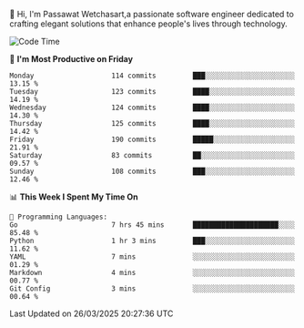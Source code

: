 
👋 Hi, I'm Passawat Wetchasart,a passionate software engineer dedicated to crafting elegant solutions that enhance people's lives through technology.


<!--START_SECTION:waka-->
![Code Time](http://img.shields.io/badge/Code%20Time-1%2C966%20hrs%2024%20mins-blue)

📅 **I'm Most Productive on Friday** 

```text
Monday                   114 commits         ███░░░░░░░░░░░░░░░░░░░░░░   13.15 % 
Tuesday                  123 commits         ████░░░░░░░░░░░░░░░░░░░░░   14.19 % 
Wednesday                124 commits         ████░░░░░░░░░░░░░░░░░░░░░   14.30 % 
Thursday                 125 commits         ████░░░░░░░░░░░░░░░░░░░░░   14.42 % 
Friday                   190 commits         █████░░░░░░░░░░░░░░░░░░░░   21.91 % 
Saturday                 83 commits          ██░░░░░░░░░░░░░░░░░░░░░░░   09.57 % 
Sunday                   108 commits         ███░░░░░░░░░░░░░░░░░░░░░░   12.46 % 
```


📊 **This Week I Spent My Time On** 

```text
💬 Programming Languages: 
Go                       7 hrs 45 mins       █████████████████████░░░░   85.48 % 
Python                   1 hr 3 mins         ███░░░░░░░░░░░░░░░░░░░░░░   11.62 % 
YAML                     7 mins              ░░░░░░░░░░░░░░░░░░░░░░░░░   01.29 % 
Markdown                 4 mins              ░░░░░░░░░░░░░░░░░░░░░░░░░   00.77 % 
Git Config               3 mins              ░░░░░░░░░░░░░░░░░░░░░░░░░   00.64 % 
```


 Last Updated on 26/03/2025 20:27:36 UTC
<!--END_SECTION:waka-->

<!--
**markpassawat/markpassawat** is a ✨ _special_ ✨ repository because its `README.md` (this file) appears on your GitHub profile.

Here are some ideas to get you started:

- 🔭 I’m currently working on ...
- 🌱 I’m currently learning ...
- 👯 I’m looking to collaborate on ...
- 🤔 I’m looking for help with ...
- 💬 Ask me about ...
- 📫 How to reach me: ...
- 😄 Pronouns: He/Him
- ⚡ Fun fact: ...
-->
